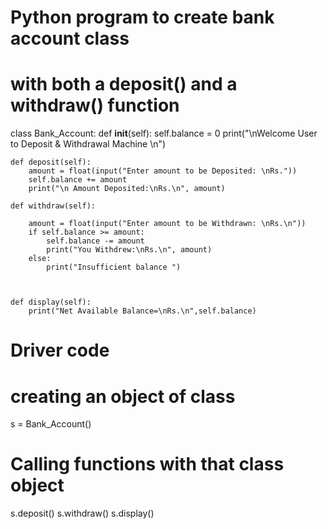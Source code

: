# Python program to create bank account class
# with both a deposit() and a withdraw() function


class Bank_Account:
	def __init__(self):
		self.balance = 0
		print("\nWelcome User to Deposit & Withdrawal Machine \n")

	def deposit(self):
		amount = float(input("Enter amount to be Deposited: \nRs."))
		self.balance += amount
		print("\n Amount Deposited:\nRs.\n", amount)

	def withdraw(self):

		amount = float(input("Enter amount to be Withdrawn: \nRs.\n"))
		if self.balance >= amount:
			self.balance -= amount
			print("You Withdrew:\nRs.\n", amount)
		else:
			print("Insufficient balance ")

    

	def display(self):
		print("Net Available Balance=\nRs.\n",self.balance)

# Driver code

# creating an object of class
s = Bank_Account()

# Calling functions with that class object
s.deposit()
s.withdraw()
s.display()
